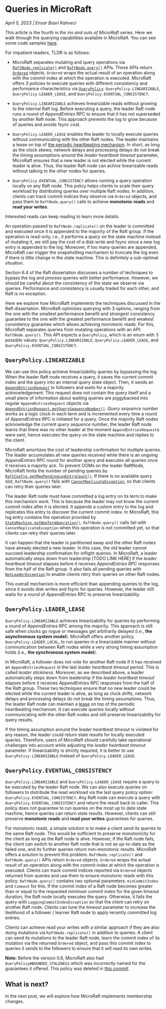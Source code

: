 
# Queries in MicroRaft

_April 5, 2023 | Ensar Basri Kahveci_

This article is the fourth in _the ins and outs of MicroRaft_ series. Here we
walk through the querying capabilities available in MicroRaft. You can see some
code samples <a href="https://microraft.io/docs/tutorial-building-an-atomic-register/#performing-queries" target="_blank">here</a>.

For impatient readers, TLDR is as follows:

- MicroRaft separates mutating and query operations via <a href="https://github.com/MicroRaft/MicroRaft/blob/031c049c2b8fc2cd2b356cbdee2091592c791651/microraft/src/main/java/io/microraft/RaftNode.java#L259" target="_blank">`RaftNode.replicate()`</a>
  and <a href="https://github.com/MicroRaft/MicroRaft/blob/031c049c2b8fc2cd2b356cbdee2091592c791651/microraft/src/main/java/io/microraft/RaftNode.java#L364" target="_blank">`RaftNode.query()`</a>
  APIs. These APIs return <a href="https://github.com/MicroRaft/MicroRaft/blob/master/microraft/src/main/java/io/microraft/Ordered.java" target="_blank">`Ordered`</a>
  objects. `Ordered` wraps the actual result of an operation along with
  the commit index at which the operation is executed. MicroRaft offers
  3 policies to execute queries with different consistency and performance
  characteristics via <a href="https://github.com/MicroRaft/MicroRaft/blob/master/microraft/src/main/java/io/microraft/QueryPolicy.java" target="_blank">`QueryPolicy`</a>:
  `QueryPolicy.LINEARIZABLE`, `QueryPolicy.LEADER_LEASE`, and
  `QueryPolicy.EVENTUAL_CONSISTENCY`.

- `QueryPolicy.LINEARIZABLE` achieves linearizable reads without growing to
  the internal Raft log. Before executing a query, the leader Raft node runs
  a round of _AppendEntries_ RPC to ensure that it has not superseded by
  another Raft node. This approach prevents the log to grow because of queries
  and avoids fsync cost.

- `QueryPolicy.LEADER_LEASE` enables the leader to locally execute queries
  without communicating with the other Raft nodes. The leader maintains a lease
  on top of <a href="https://microraft.io/blog/2021-09-08-today-a-raft-follower-tomorrow-a-raft-leader/" target="_blank">the periodic heartbeating mechanism</a>.
  In short, as long as the clock skews, network delays and processing delays
  do not break the timing assumptions around the _leader heartbeat timeout_
  parameter, MicroRaft ensures that a new leader is not elected while
  the current leader is alive. Thus, the leader Raft node can achive
  linearizable reads without talking to the other nodes for queries.

- `QueryPolicy.EVENTUAL_CONSISTENCY` allows running a query operation locally
  on any Raft node. This policy helps clients to scale their query workload by
  distributing queries over multiple Raft nodes. In addition, clients can track
  commit indices they observe via `Ordered` objects, and pass them to
  `RaftNode.query()` calls to achieve __monotonic reads__ and __read your writes__.

Interested reads can keep reading to learn more details.

An operation passed to `RaftNode.replicate()` on the leader is committed and
executed once it is appended to the majority of the Raft group.
If the operation is read-only, i.e., it performs a _query_ on the state machine
instead of mutating it, we still pay the cost of a disk write and fsync since
a new log entry is appended to the log. Moreover, if too many queries are
appended, MicroRaft can trigger the snapshotting mechanism to truncate the log
even if there is little change in the state machine. This is definitely
a sub-optimal situation.

Section 6.4 of the Raft dissertation discusses a number of techniques to bypass
the log and process queries with better performance. However, we should be
careful about the consistency of the state we observe via queries. Performance
and consistency is usually traded for each other, and Raft is no exception.

Here we explore how MicroRaft implements the techniques discussed in the Raft
dissertation. MicroRaft optimizes querying with 3 options, ranging from the one
with the smallest performance benefit and strongest consistency guarantee
to the one with the greatest performance benefit and weakest consistency
guarantee which allows achieving monotonic reads. For this, MicroRaft separates
queries from mutating operations with an API: `RaftNode.query()`. This API
expects a `QueryPolicy`, which is an enum with 3 possible values:
`QueryPolicy.LINEARIZABLE`, `QueryPolicy.LEADER_LEASE`, and
`QueryPolicy.EVENTUAL_CONSISTENCY`.

## `QueryPolicy.LINEARIZABLE`

We can use this policy achieve linearizability queries by bypassing the log.
When the leader Raft node receives a query, it saves the current commit index
and the query into an internal query state object. Then, it sends an
<a href="https://github.com/MicroRaft/MicroRaft/blob/031c049c2b8fc2cd2b356cbdee2091592c791651/microraft/src/main/java/io/microraft/model/message/AppendEntriesRequest.java" target="_blank">`AppendEntriesRequest`</a>
to followers and waits for a majority acknowledgement. This request does not
contain the query itself and a small piece of information about waiting queries
are piggybacked into regular `AppendEntriesRequest` objects via
<a href="https://github.com/MicroRaft/MicroRaft/blob/031c049c2b8fc2cd2b356cbdee2091592c791651/microraft/src/main/java/io/microraft/model/message/AppendEntriesRequest.java#L55" target="_blank_">`AppendEntriesRequest.getQuerySequenceNumber()`</a>.
_Query sequence number_ works as a logic clock in each term and is incremented
every time a round of _AppendEntries_ RPC is initiated for a query. Once
the majority Raft nodes acknowledge the current _query sequence number_,
the leader Raft node learns that there was no other leader at the moment
`AppendEntriesRequest`s were sent, hence executes the query on the state
machine and replies to the client.

MicroRaft amortizes the cost of leadership confirmation for multiple queries.
The leader accumulates all new queries received while there is an ongoing
_AppendEntries_ RPC round for another query and executes all queries once
it receives a majority ack. To prevent OOMs on the leader RaftNode, MicroRaft
limits the number of pending queries by
<a href="https://github.com/MicroRaft/MicroRaft/blob/031c049c2b8fc2cd2b356cbdee2091592c791651/microraft/src/main/java/io/microraft/RaftConfig.java#L115" target="_blank">`RaftConfig.getMaxPendingLogEntryCount()`</a>. 
If there is no available query slot, `RaftNode.query()` fails with
<a href="https://github.com/MicroRaft/MicroRaft/blob/master/microraft/src/main/java/io/microraft/exception/CannotReplicateException.java" target="_blank">`CannotReplicateException`</a>,
so that clients can retry their queries later.

The leader Raft node must have committed a log entry on its term to make this
mechanism work. This is because the leader may not know the current commit index
after it is elected. It appends a custom entry to the log and replicates this
entry to discover the current commit index. In MicroRaft, this log entry
contains the operation provided by <a href="https://github.com/MicroRaft/MicroRaft/blob/031c049c2b8fc2cd2b356cbdee2091592c791651/microraft/src/main/java/io/microraft/statemachine/StateMachine.java#L149" target="_blank">`StateMachine.getNewTermOperation()`</a>.
`RaftNode.query()` calls fail with `CannotReplicateException` when this
operation is not committed yet, so that clients can retry their queries later.

It can happen that the leader is partitioned away and the other Raft nodes have
already elected a new leader. In this case, the old leader cannot succeed
leadership confirmation for inflight queries. In MicroRaft, a leader
automatically steps down from leadership [TODO LINK HERE]
if the _leader heartbeat timeout_ elapses before it receives
_AppendEntries RPC_ responses from the half of the Raft group. It also fails
all pending queries with <a href="https://github.com/MicroRaft/MicroRaft/blob/master/microraft/src/main/java/io/microraft/exception/NotLeaderException.java" target="_blank">`NotLeaderException`</a>
to enable clients retry their queries on other Raft nodes.

This overall mechanism is more efficient than appending queries to the log,
since it avoids disk writes and fsync for queries. However, the leader still
waits for a round of _AppendEntries_ RPC to preserve linearizability.

## `QueryPolicy.LEADER_LEASE`

`QueryPolicy.LINEARIZABLE` achieves linearizability for queries by performing a
round of _AppendEntries_ RPC among the majority. This approach is still safe
when clocks go rogue or messages get arbitrarily delayed (i.e., 
__the asynchronous system model__). MicroRaft offers another policy,
`QueryPolicy.LEADER_LOCAL`, to run queries in a linearizable manner without
communication between Raft nodes while a very strong timing assumption holds 
(i.e., __the synchronous system model__).

In MicroRaft, a follower does not vote for another Raft node if it has received
an `AppendEntriesRequest` in the last _leader heartbeat timeout_ period. This
is called _leader stickiness_. Moreover, as we described above, a leader
automatically steps down from leadership if the _leader heartbeat timeout_
elapses before it receives _AppendEntries_ RPC responses from the half of the
Raft group. These two techniques ensure that no new leader could be elected
while the current leader is alive, as long as clock drifts, network delays and
processing delays do not break the timing assumptions. Thus, the leader Raft
node can maintain a <a href="https://dl.acm.org/doi/10.1145/74851.74870"
target="_blank">lease</a> on top of the periodic heartbeating mechanism. It can
execute queries locally without communicating with the other Raft nodes and
still preserve linearizability for query results.

If the timing assumption around the _leader heartbeat timeout_ is violated for
any reason, the leader could return stale results for locally executed queries.
Therefore, users of MicroRaft should carefully take operational challenges into
account while adjusting the _leader heartbeat timeout_ parameter. If
linearizability is strictly required, it is better to use
`QueryPolicy.LINEARIZABLE` instead of `QueryPolicy.LEADER_LEASE`.

## `QueryPolicy.EVENTUAL_CONSISTENCY`

`QueryPolicy.LINEARIZABLE` and `QueryPolicy.LEADER_LEASE` require a query to be
executed by the leader Raft node. We can also execute queries on followers to
distribute the read workload via the last query policy option:
`QueryPolicy.EVENTUAL_CONSISTENCY`. Any Raft node can execute a query
with `QueryPolicy.EVENTUAL_CONSISTENCY` and return the result back to caller.
This policy does not guarantee to run queries on the most up to date state
machine, hence queries can return stale results. However, clients can still
preserve __monotonic reads__ and __read your writes__ guarantees for queries.

For monotonic reads, a simple solution is to make a client send its queries to
the same Raft node. This would be sufficient to preserve monotonicity for
the client as long as the Raft node is alive. However, if the Raft node fails,
the client can switch to another Raft node that is not as up-to-date as
the failed one, and its further queries return non-monotonic results. MicroRaft
offers a solution to prevent this problem. `RaftNode.replicate()` and
`RaftNode.query()` APIs return `Ordered` objects. `Ordered` wraps the actual
result of an operation along with the commit index at which the operation is
executed. Clients can track commit indices reported via `Ordered` objects
returned from queries and use them to ensure monotonic reads with this policy.
`RaftNode.query()` contains two optional parameters: `minCommitIndex` and
`timeout` for this. If the commit index of a Raft node becomes greater than or
equal to the requested _minimum commit index_ for the given timeout duration,
the Raft node locally executes the query. Otherwise, it fails the query with
`LaggingCommitIndexException` so that the client can retry on another Raft
node. Clients can tune the timeout parameter to increase the likelihood of
a follower / learner Raft node to apply recently committed log entries.

Clients can achieve read your writes with a similar approach if they are also
doing mutations via `RaftNode.replicate()` in addition to queries. A client
can send its mutations to the leader Raft node, learn the commit index of its
mutation via the returned `Ordered` object, and pass this commit index to
queries it sends to the followers to ensure that it will read its own writes.

__Note:__ Before the version 0.6, MicroRaft also had
`QueryPolicy#BOUNDED_STALENESS` which was incorrectly named for the guarantees
it offered. This policy was deleted in <a href="https://github.com/MicroRaft/MicroRaft/commit/543fc2022072381de448218da243f9254f635720" target="_blank">this commit</a>.

## What is next?

In the next post, we will explore how MicroRaft implements membership changes.
